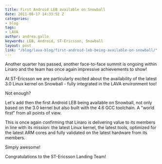 ```yaml
---
title: First Android LEB available on Snowball
date: 2011-08-17 14:33:52 Z
categories:
- blog
tags:
- LAVA
author: andrea.gallo
keywords: LEB, Android, ST-Ericsson, Snowball
layout: post
link: "/blog/lava-blog/first-android-leb-being-available-on-snowball/"
---
```


Another quarter has passed, another face-to-face summit is ongoing within Linaro and the team has once again impressive achievements to show!

At ST-Ericsson we are particularly excited about the availability of the latest 3.0 Linux kernel on Snowball - fully integrated in the LAVA environment too!

Not enough?

Let's add then the first Android LEB being available on Snowball, not only based on the 3.0 kernel but also built with the 4.6 GCC toolchain. A "world first" from all points of view.

This is once again confirming that Linaro is delivering value to its members in line with its mission: the latest Linux kernel, the latest tools, optimized for the latest ARM cores and fully validated on the latest hardware from its members.

Simply awesome!

Congratulations to the ST-Ericsson Landing Team!
